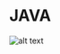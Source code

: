 # JAVA

![alt text](https://github.com/filipbojovic/Space-shooter/blob/master/docs/ship%20selection.jpg)
